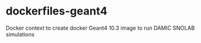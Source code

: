 # dockerfiles-geant4
Docker context to create docker Geant4 10.3 image to run DAMIC SNOLAB
simulations
